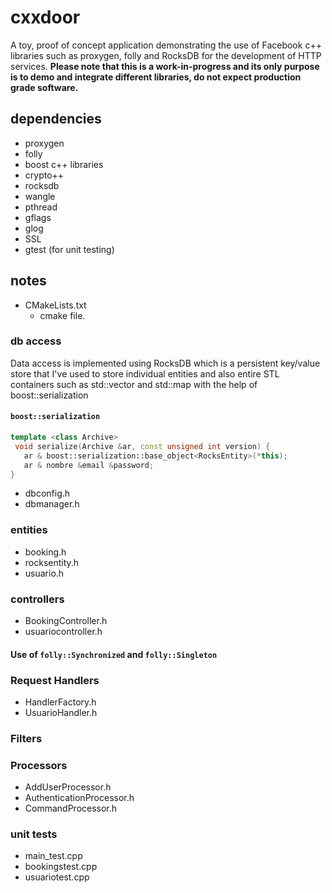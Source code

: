 # cxxdoor

A toy, proof of concept application demonstrating the use of Facebook c++ libraries such as proxygen, folly and RocksDB for the development of HTTP services. **Please note that this is a work-in-progress and its only purpose is to demo and integrate different libraries, do not expect production grade software.**

## dependencies

* proxygen
* folly 
* boost c++ libraries
* crypto++
* rocksdb
* wangle
* pthread
* gflags
* glog
* SSL
* gtest (for unit testing)


## notes

* CMakeLists.txt
  - cmake file.

### db access

Data access is implemented using RocksDB which is a persistent key/value store that I've used to store individual entities and also entire STL containers such as std::vector and std::map with the help of boost::serialization

#### `boost::serialization`

``` c++
template <class Archive>
 void serialize(Archive &ar, const unsigned int version) {
   ar & boost::serialization::base_object<RocksEntity>(*this);
   ar & nombre &email &password;
}
```

* dbconfig.h
* dbmanager.h


### entities

* booking.h
* rocksentity.h
* usuario.h


### controllers

* BookingController.h
* usuariocontroller.h

#### Use of `folly::Synchronized` and `folly::Singleton`


### Request Handlers

* HandlerFactory.h
* UsuarioHandler.h

### Filters

### Processors
* AddUserProcessor.h
* AuthenticationProcessor.h
* CommandProcessor.h


### unit tests

* main_test.cpp
* bookingstest.cpp
* usuariotest.cpp

